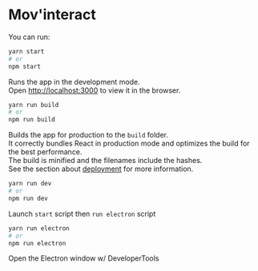 # Mov'interact

You can run:

```bash
yarn start 
# or 
npm start 
```

Runs the app in the development mode.\
Open [http://localhost:3000](http://localhost:3000) to view it in the browser.

```bash
yarn run build 
# or 
npm run build 
```

Builds the app for production to the `build` folder.\
It correctly bundles React in production mode and optimizes the build for the best performance.\
The build is minified and the filenames include the hashes.\
See the section about [deployment](https://facebook.github.io/create-react-app/docs/deployment) for more information.

```bash
yarn run dev
# or 
npm run dev 
```

Launch `start` script then `run electron` script

```bash
yarn run electron
# or 
npm run electron 
```

Open the Electron window w/ DeveloperTools
